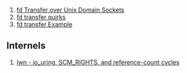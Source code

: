  1. [fd Transfer over Unix Domain Sockets]
 2. [fd transfer quirks]
 3. [fd transfer Example]
 
## Internels

 1. [lwn - io_uring, SCM_RIGHTS, and reference-count cycles]
 
[fd Transfer over Unix Domain Sockets]: https://medium.com/@copyconstruct/file-descriptor-transfer-over-unix-domain-sockets-dcbbf5b3b6ec
[fd transfer quirks]: https://gist.github.com/kentonv/bc7592af98c68ba2738f4436920868dc
[fd transfer Example]: https://man7.org/tlpi/code/online/dist/sockets/scm_rights_send.c.html
[lwn - io_uring, SCM_RIGHTS, and reference-count cycles]: https://lwn.net/Articles/779472/
